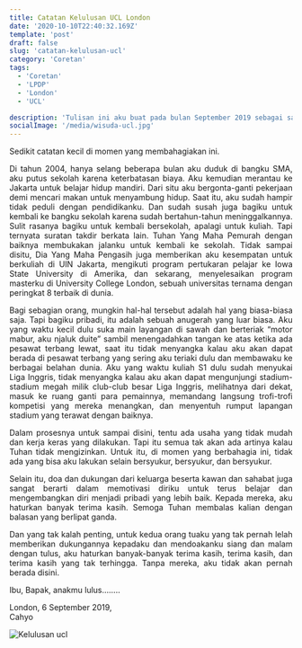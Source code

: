 ```yaml
---
title: Catatan Kelulusan UCL London
date: '2020-10-10T22:40:32.169Z'
template: 'post'
draft: false
slug: 'catatan-kelulusan-ucl'
category: 'Coretan'
tags:
  - 'Coretan'
  - 'LPDP'
  - 'London'
  - 'UCL'

description: 'Tulisan ini aku buat pada bulan September 2019 sebagai salah satu ungkapan rasa syukur dan terima kasih atas kelulusanku dari University College London.'
socialImage: '/media/wisuda-ucl.jpg'
---
```


<p>Sedikit catatan kecil di momen yang membahagiakan ini.</p>
<p style="text-align: justify;text-justify: inter-word;">
Di tahun 2004, hanya selang beberapa bulan aku duduk di bangku SMA, aku putus sekolah karena keterbatasan biaya. Aku kemudian merantau ke Jakarta untuk belajar hidup mandiri. Dari situ aku bergonta-ganti pekerjaan demi mencari makan untuk menyambung hidup. Saat itu, aku sudah hampir tidak peduli dengan pendidikanku. Dan sudah susah juga bagiku untuk kembali ke bangku sekolah karena sudah bertahun-tahun meninggalkannya. Sulit rasanya bagiku untuk kembali bersekolah, apalagi untuk kuliah. Tapi ternyata suratan takdir berkata lain. Tuhan Yang Maha Pemurah dengan baiknya membukakan jalanku untuk kembali ke sekolah. Tidak sampai disitu, Dia Yang Maha Pengasih juga memberikan aku kesempatan untuk berkuliah di UIN Jakarta, mengikuti program pertukaran pelajar ke Iowa State University di Amerika, dan sekarang, menyelesaikan program masterku di University College London, sebuah universitas ternama dengan peringkat 8 terbaik di dunia.
</p>
<p style="text-align: justify;text-justify: inter-word;">
Bagi sebagian orang, mungkin hal-hal tersebut adalah hal yang biasa-biasa saja. Tapi bagiku pribadi, itu adalah sebuah anugerah yang luar biasa. Aku yang waktu kecil dulu suka main layangan di sawah dan berteriak “motor mabur, aku njaluk duite” sambil menengadahkan tangan ke atas ketika ada pesawat terbang lewat, saat itu tidak menyangka kalau aku akan dapat berada di pesawat terbang yang sering aku teriaki dulu dan membawaku ke berbagai belahan dunia. Aku yang waktu kuliah S1 dulu sudah menyukai Liga Inggris, tidak menyangka kalau aku akan dapat mengunjungi stadium-stadium megah milik club-club besar Liga Inggris, melihatnya dari dekat, masuk ke ruang ganti para pemainnya, memandang langsung trofi-trofi kompetisi yang mereka menangkan, dan menyentuh rumput lapangan stadium yang terawat dengan baiknya.
</p>
<p style="text-align: justify;text-justify: inter-word;">
Dalam prosesnya untuk sampai disini, tentu ada usaha yang tidak mudah dan kerja keras yang dilakukan. Tapi itu semua tak akan ada artinya kalau Tuhan tidak mengizinkan. Untuk itu, di momen yang berbahagia ini, tidak ada yang bisa aku lakukan selain bersyukur, bersyukur, dan bersyukur.
</p>
<p style="text-align: justify;text-justify: inter-word;">
Selain itu, doa dan dukungan dari keluarga beserta kawan dan sahabat juga sangat berarti dalam memotivasi diriku untuk terus belajar dan mengembangkan diri menjadi pribadi yang lebih baik. Kepada mereka, aku haturkan banyak terima kasih. Semoga Tuhan membalas kalian dengan balasan yang berlipat ganda. 
</p>
<p style="text-align: justify;text-justify: inter-word;">
Dan yang tak kalah penting, untuk kedua orang tuaku yang tak pernah lelah memberikan dukungannya kepadaku dan mendoakanku siang dan malam dengan tulus, aku haturkan banyak-banyak terima kasih, terima kasih, dan terima kasih yang tak terhingga. Tanpa mereka, aku tidak akan pernah berada disini. 
</p>
<p style="text-align: justify;text-justify: inter-word;">
Ibu, Bapak, anakmu lulus……..
</p>
<p style="text-align: justify;text-justify: inter-word;">
London, 6 September 2019, <br>
Cahyo
</p>

![Kelulusan ucl](/media/wisuda-ucl.jpg)

<!-- *Originally published by [Matej Latin](http://matejlatin.co.uk/) on [Medium](https://medium.com/design-notes/humane-typography-in-the-digital-age-9bd5c16199bd?ref=webdesignernews.com#.lygo82z0x).* -->
